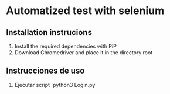 # Automatized test with selenium

## Installation instrucions

1. Install the required dependencies with PiP
2. Download Chromedriver and place it in the directory root

## Instrucciones de uso

1. Ejecutar script `python3 Login.py

